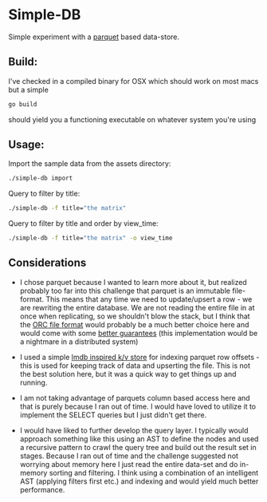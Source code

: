 # Simple-DB

Simple experiment with a [parquet](https://parquet.apache.org/) based data-store.

## Build:

I've checked in a compiled binary for OSX which should work on most macs but a simple
```bash
go build
```
should yield you a functioning executable on whatever system you're using

## Usage:
Import the sample data from the assets directory:
```bash
./simple-db import 
```
Query to filter by title:
```bash
./simple-db -f title="the matrix"
```
Query to filter by title and order by view_time:
```bash
./simple-db -f title="the matrix" -o view_time
```

## Considerations
* I chose parquet because I wanted to learn more about it, but realized probably too far into this challenge that parquet is an immutable file-format. This means that any time we need to update/upsert a row - we are rewriting the entire database. We are not reading the entire file in at once when replicating, so we shouldn't blow the stack, but I think that the [ORC file format](https://orc.apache.org/) would probably be a much better choice here and would come with some [better guarantees](https://orc.apache.org/docs/acid.html) (this implementation would be a nightmare in a distributed system)

* I used a simple [lmdb inspired k/v store](https://github.com/boltdb/bolt) for indexing parquet row offsets - this is used for keeping track of data and upserting the file. This is not the best solution here, but it was a quick way to get things up and running. 

* I am not taking advantage of parquets column based access here and that is purely because I ran out of time. I would have loved to utilize it to implement the SELECT queries but I just didn't get there.

* I would have liked to further develop the query layer. I typically would approach something like this using an AST to define the nodes and used a recursive pattern to crawl the query tree and build out the result set in stages. Because I ran out of time and the challenge suggested not worrying about memory here I just read the entire data-set and do in-memory sorting and filtering. I think using a combination of an intelligent AST (applying filters first etc.) and indexing and would yield much better performance. 
